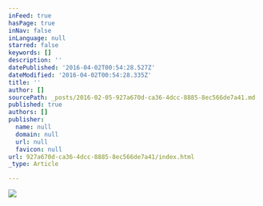 ```yaml
---
inFeed: true
hasPage: true
inNav: false
inLanguage: null
starred: false
keywords: []
description: ''
datePublished: '2016-04-02T00:54:28.527Z'
dateModified: '2016-04-02T00:54:28.335Z'
title: ''
author: []
sourcePath: _posts/2016-02-05-927a670d-ca36-4dcc-8885-8ec566de7a41.md
published: true
authors: []
publisher:
  name: null
  domain: null
  url: null
  favicon: null
url: 927a670d-ca36-4dcc-8885-8ec566de7a41/index.html
_type: Article

---
```

![](https://the-grid-user-content.s3-us-west-2.amazonaws.com/2e66c551-db77-4bb5-9739-252427a58a33.jpg)